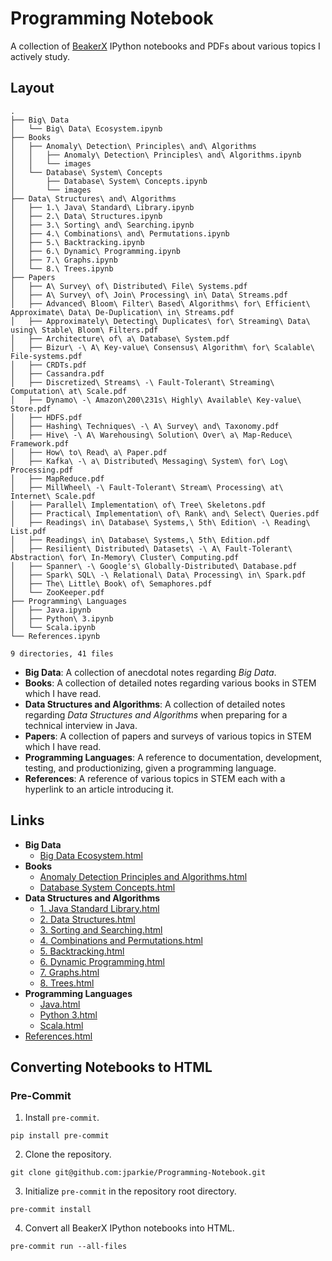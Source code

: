 # Programming Notebook

A collection of [BeakerX](http://beakerx.com/) IPython notebooks and PDFs about various topics I actively study.

## Layout

```
.
├── Big\ Data
│   └── Big\ Data\ Ecosystem.ipynb
├── Books
│   ├── Anomaly\ Detection\ Principles\ and\ Algorithms
│   │   ├── Anomaly\ Detection\ Principles\ and\ Algorithms.ipynb
│   │   └── images
│   └── Database\ System\ Concepts
│       ├── Database\ System\ Concepts.ipynb
│       └── images
├── Data\ Structures\ and\ Algorithms
│   ├── 1.\ Java\ Standard\ Library.ipynb
│   ├── 2.\ Data\ Structures.ipynb
│   ├── 3.\ Sorting\ and\ Searching.ipynb
│   ├── 4.\ Combinations\ and\ Permutations.ipynb
│   ├── 5.\ Backtracking.ipynb
│   ├── 6.\ Dynamic\ Programming.ipynb
│   ├── 7.\ Graphs.ipynb
│   └── 8.\ Trees.ipynb
├── Papers
│   ├── A\ Survey\ of\ Distributed\ File\ Systems.pdf
│   ├── A\ Survey\ of\ Join\ Processing\ in\ Data\ Streams.pdf
│   ├── Advanced\ Bloom\ Filter\ Based\ Algorithms\ for\ Efficient\ Approximate\ Data\ De-Duplication\ in\ Streams.pdf
│   ├── Approximately\ Detecting\ Duplicates\ for\ Streaming\ Data\ using\ Stable\ Bloom\ Filters.pdf
│   ├── Architecture\ of\ a\ Database\ System.pdf
│   ├── Bizur\ -\ A\ Key-value\ Consensus\ Algorithm\ for\ Scalable\ File-systems.pdf
│   ├── CRDTs.pdf
│   ├── Cassandra.pdf
│   ├── Discretized\ Streams\ -\ Fault-Tolerant\ Streaming\ Computation\ at\ Scale.pdf
│   ├── Dynamo\ -\ Amazon\200\231s\ Highly\ Available\ Key-value\ Store.pdf
│   ├── HDFS.pdf
│   ├── Hashing\ Techniques\ -\ A\ Survey\ and\ Taxonomy.pdf
│   ├── Hive\ -\ A\ Warehousing\ Solution\ Over\ a\ Map-Reduce\ Framework.pdf
│   ├── How\ to\ Read\ a\ Paper.pdf
│   ├── Kafka\ -\ a\ Distributed\ Messaging\ System\ for\ Log\ Processing.pdf
│   ├── MapReduce.pdf
│   ├── MillWheel\ -\ Fault-Tolerant\ Stream\ Processing\ at\ Internet\ Scale.pdf
│   ├── Parallel\ Implementation\ of\ Tree\ Skeletons.pdf
│   ├── Practical\ Implementation\ of\ Rank\ and\ Select\ Queries.pdf
│   ├── Readings\ in\ Database\ Systems,\ 5th\ Edition\ -\ Reading\ List.pdf
│   ├── Readings\ in\ Database\ Systems,\ 5th\ Edition.pdf
│   ├── Resilient\ Distributed\ Datasets\ -\ A\ Fault-Tolerant\ Abstraction\ for\ In-Memory\ Cluster\ Computing.pdf
│   ├── Spanner\ -\ Google's\ Globally-Distributed\ Database.pdf
│   ├── Spark\ SQL\ -\ Relational\ Data\ Processing\ in\ Spark.pdf
│   ├── The\ Little\ Book\ of\ Semaphores.pdf
│   └── ZooKeeper.pdf
├── Programming\ Languages
│   ├── Java.ipynb
│   ├── Python\ 3.ipynb
│   └── Scala.ipynb
└── References.ipynb

9 directories, 41 files
```

- **Big Data**: A collection of anecdotal notes regarding *Big Data*.
- **Books**: A collection of detailed notes regarding various books in STEM which I have read.
- **Data Structures and Algorithms**: A collection of detailed notes regarding *Data Structures and Algorithms* when preparing for a technical interview in Java.
- **Papers**: A collection of papers and surveys of various topics in STEM which I have read.
- **Programming Languages**: A reference to documentation, development, testing, and productionizing, given a programming language.
- **References**: A reference of various topics in STEM each with a hyperlink to an article introducing it.

## Links

- **Big Data**
	- [Big Data Ecosystem.html](http://jacobpark.me/Programming-Notebook/Big%20Data/Big%20Data%20Ecosystem.html)
- **Books**
	- [Anomaly Detection Principles and Algorithms.html](http://jacobpark.me/Programming-Notebook/Books/Anomaly%20Detection%20Principles%20and%20Algorithms/Anomaly%20Detection%20Principles%20and%20Algorithms.html)
	- [Database System Concepts.html](http://jacobpark.me/Programming-Notebook/Books/Database%20System%20Concepts/Database%20System%20Concepts.html)
- **Data Structures and Algorithms**
	- [1\. Java Standard Library.html](http://jacobpark.me/Programming-Notebook/Data%20Structures%20and%20Algorithms/1.%20Java%20Standard%20Library.html)
	- [2\. Data Structures.html](http://jacobpark.me/Programming-Notebook/Data%20Structures%20and%20Algorithms/2.%20Data%20Structures.html)
	- [3\. Sorting and Searching.html](http://jacobpark.me/Programming-Notebook/Data%20Structures%20and%20Algorithms/3.%20Sorting%20and%20Searching.html)
	- [4\. Combinations and Permutations.html](http://jacobpark.me/Programming-Notebook/Data%20Structures%20and%20Algorithms/4.%20Combinations%20and%20Permutations.html)
	- [5\. Backtracking.html](http://jacobpark.me/Programming-Notebook/Data%20Structures%20and%20Algorithms/5.%20Backtracking.html)
	- [6\. Dynamic Programming.html](http://jacobpark.me/Programming-Notebook/Data%20Structures%20and%20Algorithms/6.%20Dynamic%20Programming.html)
	- [7\. Graphs.html](http://jacobpark.me/Programming-Notebook/Data%20Structures%20and%20Algorithms/7.%20Graphs.html)
	- [8\. Trees.html](http://jacobpark.me/Programming-Notebook/Data%20Structures%20and%20Algorithms/8.%20Trees.html)
- **Programming Languages**
	- [Java.html](http://jacobpark.me/Programming-Notebook/Programming%20Languages/Java.html)
	- [Python 3.html](http://jacobpark.me/Programming-Notebook/Programming%20Languages/Python%203.html)
	- [Scala.html](http://jacobpark.me/Programming-Notebook/Programming%20Languages/Scala.html)
- [References.html](http://jacobpark.me/Programming-Notebook/References.html)

## Converting Notebooks to HTML

### Pre-Commit

1. Install `pre-commit`.
```
pip install pre-commit
```
2. Clone the repository.
```
git clone git@github.com:jparkie/Programming-Notebook.git
```
3. Initialize `pre-commit` in the repository root directory.
```
pre-commit install
```
4. Convert all BeakerX IPython notebooks into HTML.
```
pre-commit run --all-files
```
